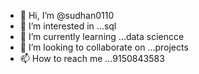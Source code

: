 - 👋 Hi, I’m @sudhan0110
- 👀 I’m interested in ...sql
- 🌱 I’m currently learning ...data sciencce
- 💞️ I’m looking to collaborate on ...projects
- 📫 How to reach me ...9150843583

<!---
sudhan0110/sudhan0110 is a ✨ special ✨ repository because its `README.md` (this file) appears on your GitHub profile.
You can click the Preview link to take a look at your changes.
--->
